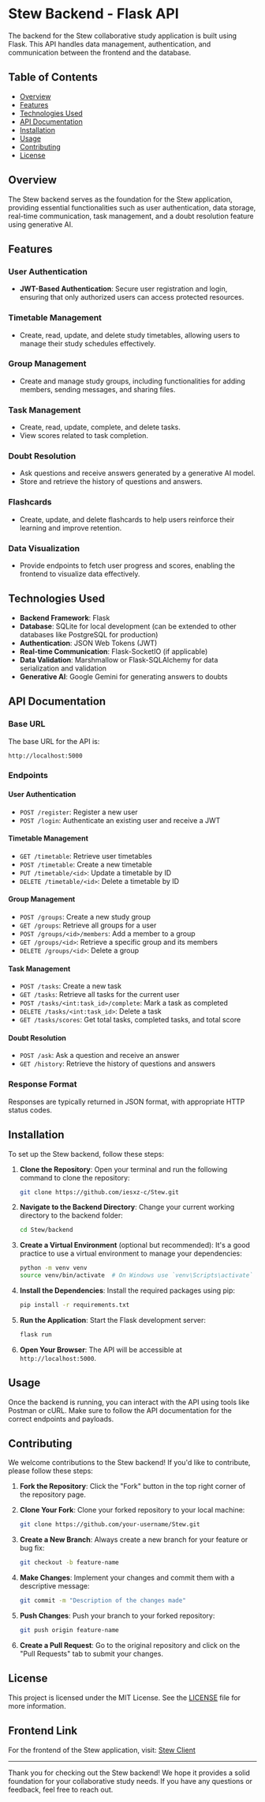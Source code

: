 # Stew Backend - Flask API

The backend for the Stew collaborative study application is built using Flask. This API handles data management, authentication, and communication between the frontend and the database.

## Table of Contents

- [Overview](#overview)
- [Features](#features)
- [Technologies Used](#technologies-used)
- [API Documentation](#api-documentation)
- [Installation](#installation)
- [Usage](#usage)
- [Contributing](#contributing)
- [License](#license)

## Overview

The Stew backend serves as the foundation for the Stew application, providing essential functionalities such as user authentication, data storage, real-time communication, task management, and a doubt resolution feature using generative AI.

## Features

### User Authentication
- **JWT-Based Authentication**: Secure user registration and login, ensuring that only authorized users can access protected resources.

### Timetable Management
- Create, read, update, and delete study timetables, allowing users to manage their study schedules effectively.

### Group Management
- Create and manage study groups, including functionalities for adding members, sending messages, and sharing files.

### Task Management
- Create, read, update, complete, and delete tasks.
- View scores related to task completion.

### Doubt Resolution
- Ask questions and receive answers generated by a generative AI model.
- Store and retrieve the history of questions and answers.

### Flashcards
- Create, update, and delete flashcards to help users reinforce their learning and improve retention.

### Data Visualization
- Provide endpoints to fetch user progress and scores, enabling the frontend to visualize data effectively.

## Technologies Used

- **Backend Framework**: Flask
- **Database**: SQLite for local development (can be extended to other databases like PostgreSQL for production)
- **Authentication**: JSON Web Tokens (JWT)
- **Real-time Communication**: Flask-SocketIO (if applicable)
- **Data Validation**: Marshmallow or Flask-SQLAlchemy for data serialization and validation
- **Generative AI**: Google Gemini for generating answers to doubts

## API Documentation

### Base URL
The base URL for the API is:
```
http://localhost:5000
```

### Endpoints

#### User Authentication
- `POST /register`: Register a new user
- `POST /login`: Authenticate an existing user and receive a JWT

#### Timetable Management
- `GET /timetable`: Retrieve user timetables
- `POST /timetable`: Create a new timetable
- `PUT /timetable/<id>`: Update a timetable by ID
- `DELETE /timetable/<id>`: Delete a timetable by ID

#### Group Management
- `POST /groups`: Create a new study group
- `GET /groups`: Retrieve all groups for a user
- `POST /groups/<id>/members`: Add a member to a group
- `GET /groups/<id>`: Retrieve a specific group and its members
- `DELETE /groups/<id>`: Delete a group

#### Task Management
- `POST /tasks`: Create a new task
- `GET /tasks`: Retrieve all tasks for the current user
- `POST /tasks/<int:task_id>/complete`: Mark a task as completed
- `DELETE /tasks/<int:task_id>`: Delete a task
- `GET /tasks/scores`: Get total tasks, completed tasks, and total score

#### Doubt Resolution
- `POST /ask`: Ask a question and receive an answer
- `GET /history`: Retrieve the history of questions and answers

### Response Format
Responses are typically returned in JSON format, with appropriate HTTP status codes.

## Installation

To set up the Stew backend, follow these steps:

1. **Clone the Repository**:
   Open your terminal and run the following command to clone the repository:
   ```bash
   git clone https://github.com/iesxz-c/Stew.git
   ```

2. **Navigate to the Backend Directory**:
   Change your current working directory to the backend folder:
   ```bash
   cd Stew/backend
   ```

3. **Create a Virtual Environment** (optional but recommended):
   It's a good practice to use a virtual environment to manage your dependencies:
   ```bash
   python -m venv venv
   source venv/bin/activate  # On Windows use `venv\Scripts\activate`
   ```

4. **Install the Dependencies**:
   Install the required packages using pip:
   ```bash
   pip install -r requirements.txt
   ```

5. **Run the Application**:
   Start the Flask development server:
   ```bash
   flask run
   ```

6. **Open Your Browser**:
   The API will be accessible at `http://localhost:5000`.

## Usage

Once the backend is running, you can interact with the API using tools like Postman or cURL. Make sure to follow the API documentation for the correct endpoints and payloads.

## Contributing

We welcome contributions to the Stew backend! If you'd like to contribute, please follow these steps:

1. **Fork the Repository**: Click the "Fork" button in the top right corner of the repository page.
   
2. **Clone Your Fork**: Clone your forked repository to your local machine:
   ```bash
   git clone https://github.com/your-username/Stew.git
   ```

3. **Create a New Branch**: Always create a new branch for your feature or bug fix:
   ```bash
   git checkout -b feature-name
   ```

4. **Make Changes**: Implement your changes and commit them with a descriptive message:
   ```bash
   git commit -m "Description of the changes made"
   ```

5. **Push Changes**: Push your branch to your forked repository:
   ```bash
   git push origin feature-name
   ```

6. **Create a Pull Request**: Go to the original repository and click on the "Pull Requests" tab to submit your changes.

## License

This project is licensed under the MIT License. See the [LICENSE](LICENSE) file for more information.

## Frontend Link

For the frontend of the Stew application, visit: [Stew Client](https://github.com/iesxz-c/Stew-Client)

---

Thank you for checking out the Stew backend! We hope it provides a solid foundation for your collaborative study needs. If you have any questions or feedback, feel free to reach out.
